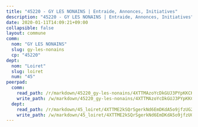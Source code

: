 ```yaml
---
title: "45220 - GY LES NONAINS | Entraide, Annonces, Initiatives"
description: "45220 - GY LES NONAINS | Entraide, Annonces, Initiatives"
date: 2020-01-11T14:09:21+09:00
collapsible: false
layout: commune
comm:
  nom: "GY LES NONAINS"
  slug: gy-les-nonains
  cp: "45220"
dept:
  nom: "Loiret"
  slug: loiret
  num: "45"
peerpad:
  comm:
    read_path: /r/markdown/45220_gy-les-nonains/4XTTMAzoYcDkGUJ3PYpKKCKXLxqty3JsxEBGRjCQuxeYdjv5L
    write_path: /w/markdown/45220_gy-les-nonains/4XTTMAzoYcDkGUJ3PYpKKCKXLxqty3JsxEBGRjCQuxeYdjv5L-K3TgUKnbWK7KGNGkP27nCP44zvMm5DuFcyGCBesQJmwMvGCZY165qpYrVTVAkQT9mYTUJgwmgFYoUu38wn9A4RPMnrfsU22QXNfNoM29rYZFEKWkKijaiRybkGPYD666NJfNEKzN
  dept:
    read_path: /r/markdown/45_loiret/4XTTME2kSQrSgerkNd6EmDKdA5o9jfzUG2SAG8C2qVYb3YXN4
    write_path: /w/markdown/45_loiret/4XTTME2kSQrSgerkNd6EmDKdA5o9jfzUG2SAG8C2qVYb3YXN4-K3TgULpEDoP6p5UphGUnEGQQDb2AQTj81Z2trE1ZVsdtBZSXUbkVLE9oEias3DdMz5vmgxRH8ErfnuyVj2VYfJxxhBMoq5ZxQCDrb2jTVFkww5uEThgDKwT8pF9LfJGTpqNraKjJ
---
```


